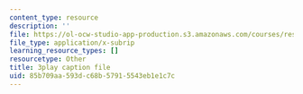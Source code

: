 ```yaml
---
content_type: resource
description: ''
file: https://ol-ocw-studio-app-production.s3.amazonaws.com/courses/res-18-006-calculus-revisited-single-variable-calculus-fall-2010/85b709aa593dc68b57915543eb1e1c7c_mKMzFKgBluM.srt
file_type: application/x-subrip
learning_resource_types: []
resourcetype: Other
title: 3play caption file
uid: 85b709aa-593d-c68b-5791-5543eb1e1c7c
---
```

